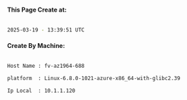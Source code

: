 
   
#### This Page Create at:

```bash

2025-03-19 - 13:39:51 UTC

```

#### Create By Machine:

```bash

Host Name : fv-az1964-688

platform  : Linux-6.8.0-1021-azure-x86_64-with-glibc2.39

Ip Local  : 10.1.1.120

```

